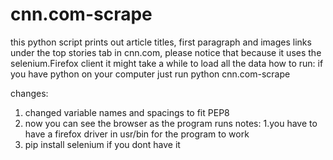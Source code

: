 # cnn.com-scrape
this python script prints out article titles, first paragraph and images links under the top stories tab in cnn.com, please notice that because it uses the selenium.Firefox client it might take a while to load all the data
how to run: if you have python on your computer just run python cnn.com-scrape

changes: 
1. changed variable names and spacings to fit PEP8
2. now you can see the browser as the program runs
notes:
1.you have to have a firefox driver in usr/bin for the program to work
2. pip install selenium if you dont have it
